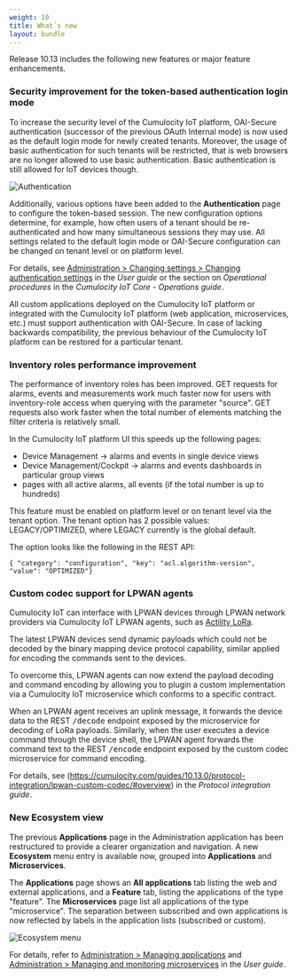 ```yaml
---
weight: 10
title: What´s new
layout: bundle
---
```


Release 10.13 includes the following new features or major feature enhancements.

### Security improvement for the token-based authentication login mode

To increase the security level of the Cumulocity IoT platform, OAI-Secure authentication (successor of the previous OAuth Internal mode) is now used as the default login mode for newly created tenants. Moreover, the usage of basic authentication for such tenants will be restricted, that is web browsers are no longer allowed to use basic authentication. Basic authentication is still allowed for IoT devices though.

![Authentication](/images/release-notes/admin-auth-config.png)

 Additionally, various options have been added to the **Authentication** page to configure the token-based session. The new configuration options determine, for example, how often users of a tenant should be re-authenticated and how many simultaneous sessions they may use. All settings related to the default login mode or OAI-Secure configuration can be changed on tenant level or on platform level.

 For details, see [Administration > Changing settings > Changing authentication settings](https://cumulocity.com/guides/10.13.0/users-guide/administration/#authentication) in the *User guide* or the section on *Operational procedures* in the *Cumulocity IoT Core - Operations guide*.

All custom applications deployed on the Cumulocity IoT platform or integrated with the Cumulocity IoT platform (web application, microservices, etc.) must support authentication with OAI-Secure. In case of lacking backwards compatibility, the previous behaviour of the Cumulocity IoT platform can be restored for a particular tenant.

### Inventory roles performance improvement

The performance of inventory roles has been improved. GET requests for alarms, events and measurements work much faster now for users with inventory-role access when querying with the parameter "source". GET requests also work faster when the total number of elements matching the filter criteria is relatively small.

In the Cumulocity IoT platform UI this speeds up the following pages:

* Device Management -> alarms and events in single device views
* Device Management/Cockpit -> alarms and events dashboards in particular group views
* pages with all active alarms, all events (if the total number is up to hundreds)

This feature must be enabled on platform level or on tenant level via the tenant option. The tenant option has 2 possible values: LEGACY/OPTIMIZED, where LEGACY currently is the global default.

The option looks like the following in the REST API:

`{ "category": "configuration", "key": "acl.algorithm-version", "value": "OPTIMIZED"}`


### Custom codec support for LPWAN agents

Cumulocity IoT can interface with LPWAN devices through LPWAN network providers via Cumulocity IoT LPWAN agents, such as [Actility LoRa](https://cumulocity.com/guides/10.13.0/protocol-integration/lora-actility/).

The latest LPWAN devices send dynamic payloads which could not be decoded by the binary mapping device protocol capability, similar applied for encoding the commands sent to the devices.

To overcome this, LPWAN agents can now extend the payload decoding and command encoding by allowing you to plugin a custom implementation via a Cumulocity IoT microservice which conforms to a specific contract.

When an LPWAN agent receives an uplink message, it forwards the device data to the REST <kbd>/decode</kbd> endpoint exposed by the microservice for decoding of LoRa payloads. Similarly, when the user executes a device command through the device shell, the LPWAN agent forwards the command text to the REST  <kbd>/encode</kbd> endpoint exposed by the custom codec microservice for command encoding.

For details, see (https://cumulocity.com/guides/10.13.0/protocol-integration/lpwan-custom-codec/#overview) in the *Protocol integration guide*.


### New Ecosystem view

The previous **Applications** page in the Administration application has been restructured to provide a clearer organization and navigation. A new **Ecosystem** menu entry is available now, grouped into **Applications** and **Microservices**.

The **Applications** page shows an **All applications** tab listing the web and external applications, and a **Feature** tab, listing the applications of the type "feature". The **Microservices** page list all applications of the type "microservice". The separation between subscribed and own applications is now reflected by labels in the application lists (subscribed or custom).

![Ecosystem menu](/images/release-notes/admin-ecosystem.png)

For details, refer to [Administration > Managing applications](https://cumulocity.com/guides/10.13.0/users-guide/administration/#managing-applications) and [Administration > Managing and monitoring microservices](https://cumulocity.com/guides/10.13.0/users-guide/administration/#managing-microservices) in the *User guide*.
